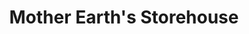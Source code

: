 ---
title: "Mother Earth's Storehouse"
url: /kingston/mother-earths-storehouse/
shop: Supermarkt
---
